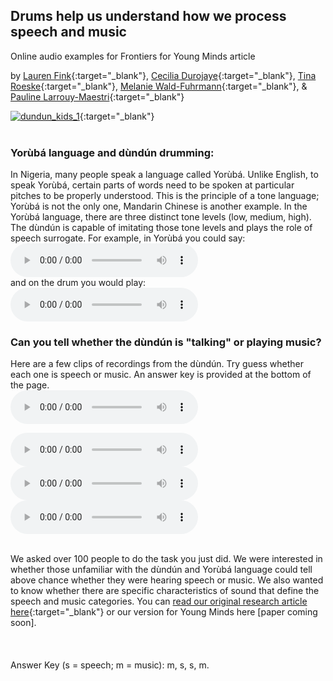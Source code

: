 <HEAD>
<!-- Global site tag (gtag.js) - Google Analytics -->
  <script async src="https://www.googletagmanager.com/gtag/js?id=UA-114823830-1"></script>
  <script>
    window.dataLayer = window.dataLayer || [];
    function gtag(){dataLayer.push(arguments);}
    gtag('js', new Date());
    gtag('config', 'UA-114823830-1');
  </script>
</HEAD>

## Drums help us understand how we process speech and music
Online audio examples for Frontiers for Young Minds article

by [Lauren Fink](http://lkfink.github.io/){:target="_blank"}, [Cecilia Durojaye](https://www.news.uct.ac.za/article/-2021-02-19-winning-phd-highlights-african-indigenous-knowledge-systems){:target="_blank"}, [Tina Roeske](https://www.aesthetics.mpg.de/en/the-institute/people/tina-roeske.html){:target="_blank"}, [Melanie Wald-Fuhrmann](https://www.aesthetics.mpg.de/en/the-institute/people/melanie-wald-fuhrmann.html){:target="_blank"}, & [Pauline Larrouy-Maestri](https://www.aesthetics.mpg.de/en/the-institute/people/pauline-larrouy-maestri.html){:target="_blank"}

[![dundun_kids_1](../../assets/publpics/dundun_kids_1.png)](https://nachrichten.idw-online.de/2021/07/13/when-drums-talk-how-we-distinguish-speech-from-music/){:target="_blank"} 
<br>
<br>

### Yorùbá language and dùndún drumming:
 In Nigeria, many people speak a language called Yorùbá. Unlike English, to speak Yorùbá, certain parts of words need to be spoken at particular pitches to be properly understood. 
 This is the principle of a tone language; Yorùbá is not the only one, Mandarin Chinese is another example. In the Yorùbá language, there are three distinct tone levels (low, medium, high). 
 The dùndún is capable of imitating those tone levels and plays the role of speech surrogate. 
 For example, in Yorùbá you could say: 
 <audio controls preload>
    <!-- <source src="audio.mp3"></source> -->
    <source src="../assets/audio/Yoruba_example.ogg"></source>
</audio>
<br>
 and on the drum you would play:
 <audio controls preload>
    <!-- <source src="audio.mp3"></source> -->
    <source src="../assets/audio/dundun_example.ogg"></source>
</audio>



### Can you tell whether the dùndún is "talking" or playing music?   
Here are a few clips of recordings from the dùndún. Try guess whether each one is speech or music. An answer key is provided at the bottom of the page. 
<br>
<audio controls preload>
    <!-- <source src="audio.mp3"></source> -->
    <source src="../assets/audio/D8M_kids.ogg"></source>
</audio>
<br>

<audio controls preload>
    <!-- <source src="audio.mp3"></source> -->
    <source src="../assets/audio/D7s_kids.ogg"></source>
</audio>

<br>
<audio controls preload>
    <!-- <source src="audio.mp3"></source> -->
    <source src="../assets/audio/13s_kids.ogg"></source>
</audio>
<br>

<audio controls preload>
    <!-- <source src="audio.mp3"></source> -->
    <source src="../assets/audio/D6M_kids.ogg"></source>
</audio>



<br>
<br>

We asked over 100 people to do the task you just did. We were interested in whether those unfamiliar with the dùndún and Yorùbá language could tell above chance whether they were hearing speech or music. We also wanted to know whether there are specific characteristics of sound that define the speech and music categories. You can [read our original research article here](https://doi.org/10.3389/fpsyg.2021.652673){:target="_blank"} or our version for Young Minds here [paper coming soon]. 
<br>
<br>
<br>
<br>
Answer Key (s = speech; m = music): m, s, s, m. 
